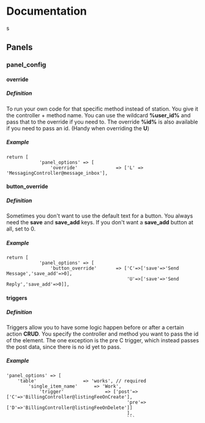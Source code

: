 # Documentation
s
## Panels

### panel_config

#### override

##### Definition

To run your own code for that specific method instead of station. You give it the controller + method name. You can use the wildcard **%user_id%** and pass that to the override if you need to. The override **%id%** is also available if you need to pass an id. (Handy when overriding the **U**)

##### Example

```
return [
			'panel_options'	=> [
				'override' 				=> ['L' => 'MessagingController@message_inbox'],
```


#### button_override

##### Definition

Sometimes you don't want to use the default text for a button. You always need the **save** and **save_add** keys. If you don't want a **save_add** button at all, set to 0.

##### Example

```
return [
			'panel_options'	=> [
				'button_override'		=> ['C'=>['save'=>'Send Message','save_add'=>0],
											'U'=>['save'=>'Send Reply','save_add'=>0]],
```

#### triggers

##### Definition

Triggers allow you to have some logic happen before or after a certain action **CRUD**. You specify the controller and method you want to pass the id of the element. The one exception is the pre C trigger, which instead passes the post data, since there is no id yet to pass.

##### Example

```
'panel_options' => [
    'table'                 => 'works', // required
        'single_item_name'      => 'Work',  
            'trigger'               => ['post'=>['C'=>'BillingController@listingFeeOnCreate'],
                                            'pre'=>['D'=>'BillingController@listingFeeOnDelete']]
                                            ],
                                            ```
